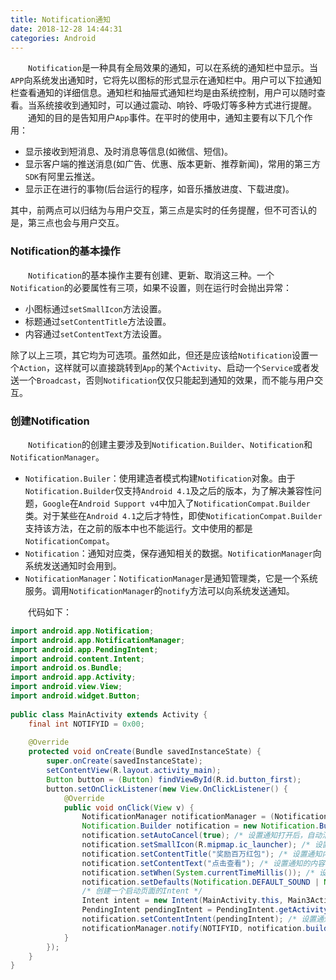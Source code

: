 ```yaml
---
title: Notification通知
date: 2018-12-28 14:44:31
categories: Android
---
```

&emsp;&emsp;`Notification`是一种具有全局效果的通知，可以在系统的通知栏中显示。当`APP`向系统发出通知时，它将先以图标的形式显示在通知栏中。用户可以下拉通知栏查看通知的详细信息。通知栏和抽屉式通知栏均是由系统控制，用户可以随时查看。当系统接收到通知时，可以通过震动、响铃、呼吸灯等多种方式进行提醒。
&emsp;&emsp;通知的目的是告知用户`App`事件。在平时的使用中，通知主要有以下几个作用：

- 显示接收到短消息、及时消息等信息(如微信、短信)。
- 显示客户端的推送消息(如广告、优惠、版本更新、推荐新闻)，常用的第三方`SDK`有阿里云推送。
- 显示正在进行的事物(后台运行的程序，如音乐播放进度、下载进度)。

其中，前两点可以归结为与用户交互，第三点是实时的任务提醒，但不可否认的是，第三点也会与用户交互。

### Notification的基本操作

&emsp;&emsp;`Notification`的基本操作主要有创建、更新、取消这三种。一个`Notification`的必要属性有三项，如果不设置，则在运行时会抛出异常：

- 小图标通过`setSmallIcon`方法设置。
- 标题通过`setContentTitle`方法设置。
- 内容通过`setContentText`方法设置。

除了以上三项，其它均为可选项。虽然如此，但还是应该给`Notification`设置一个`Action`，这样就可以直接跳转到`App`的某个`Activity`、启动一个`Service`或者发送一个`Broadcast`，否则`Notification`仅仅只能起到通知的效果，而不能与用户交互。

### 创建Notification

&emsp;&emsp;`Notification`的创建主要涉及到`Notification.Builder`、`Notification`和`NotificationManager`。

- `Notification.Builer`：使用建造者模式构建`Notification`对象。由于`Notification.Builder`仅支持`Android 4.1`及之后的版本，为了解决兼容性问题，`Google`在`Android Support v4`中加入了`NotificationCompat.Builder`类。对于某些在`Android 4.1`之后才特性，即使`NotificationCompat.Builder`支持该方法，在之前的版本中也不能运行。文中使用的都是`NotificationCompat`。
- `Notification`：通知对应类，保存通知相关的数据。`NotificationManager`向系统发送通知时会用到。
- `NotificationManager`：`NotificationManager`是通知管理类，它是一个系统服务。调用`NotificationManager`的`notify`方法可以向系统发送通知。

&emsp;&emsp;代码如下：

``` java
import android.app.Notification;
import android.app.NotificationManager;
import android.app.PendingIntent;
import android.content.Intent;
import android.os.Bundle;
import android.app.Activity;
import android.view.View;
import android.widget.Button;
​
public class MainActivity extends Activity {
    final int NOTIFYID = 0x00;
​
    @Override
    protected void onCreate(Bundle savedInstanceState) {
        super.onCreate(savedInstanceState);
        setContentView(R.layout.activity_main);
        Button button = (Button) findViewById(R.id.button_first);
        button.setOnClickListener(new View.OnClickListener() {
            @Override
            public void onClick(View v) {
                NotificationManager notificationManager = (NotificationManager) getSystemService(NOTIFICATION_SERVICE);
                Notification.Builder notification = new Notification.Builder(MainActivity.this); /* 创建一个通知对象 */
                notification.setAutoCancel(true); /* 设置通知打开后，自动消失 */
                notification.setSmallIcon(R.mipmap.ic_launcher); /* 设置通知图标 */
                notification.setContentTitle("奖励百万红包"); /* 设置通知内容标题 */
                notification.setContentText("点击查看"); /* 设置通知的内容 */
                notification.setWhen(System.currentTimeMillis()); /* 设置发送时间 */
                notification.setDefaults(Notification.DEFAULT_SOUND | Notification.DEFAULT_VIBRATE); /* 设置通知的声音和振动 */
                /* 创建一个启动页面的Intent */
                Intent intent = new Intent(MainActivity.this, Main3Activity.class);
                PendingIntent pendingIntent = PendingIntent.getActivity(MainActivity.this, 0, intent, 0);
                notification.setContentIntent(pendingIntent); /* 设置通知栏点击跳转 */
                notificationManager.notify(NOTIFYID, notification.build()); /* 发送通知 */
            }
        });
    }
}
```